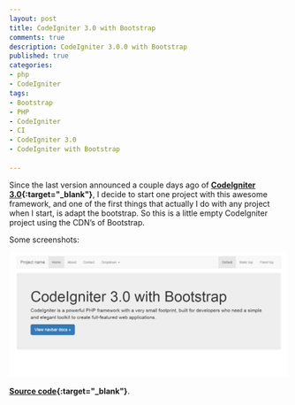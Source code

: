 ```yaml
---
layout: post
title: CodeIgniter 3.0 with Bootstrap
comments: true
description: CodeIgniter 3.0.0 with Bootstrap
published: true
categories:
- php
- CodeIgniter
tags:
- Bootstrap
- PHP
- CodeIgniter
- CI
- CodeIgniter 3.0
- CodeIgniter with Bootstrap

---
```


Since the last version announced a couple days ago of **[CodeIgniter 3.0](http://www.codeigniter.com/download){:target="_blank"}**, 
I decide to start one project with this awesome framework, and one of the first things that actually I do with any project when I start, 
is adapt the bootstrap. So this is a little empty CodeIgniter project using the CDN’s of Bootstrap.

Some screenshots:

<center>
<img alt="ci_bootstrap" src="/images/ci_bootstrap.png">
</center>


**[Source code](https://github.com/lvasquez/CodeIgniter-3.0.0-Bootstrap){:target="_blank"}**.


